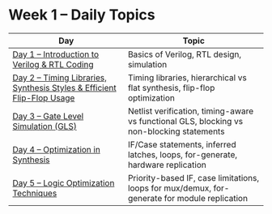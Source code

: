 # Week 1 – Daily Topics

| Day | Topic |
|-----|-------|
| [Day 1 – Introduction to Verilog & RTL Coding](/Week1/Day1) | Basics of Verilog, RTL design, simulation |
| [Day 2 – Timing Libraries, Synthesis Styles & Efficient Flip-Flop Usage](/Week1/Day2) | Timing libraries, hierarchical vs flat synthesis, flip-flop optimization |
| [Day 3 – Gate Level Simulation (GLS)](/Week1/Day3) | Netlist verification, timing-aware vs functional GLS, blocking vs non-blocking statements |
| [Day 4 – Optimization in Synthesis](/Week1/Day4) | IF/Case statements, inferred latches, loops, for-generate, hardware replication |
| [Day 5 – Logic Optimization Techniques](/Week1/Day5) | Priority-based IF, case limitations, loops for mux/demux, for-generate for module replication |
